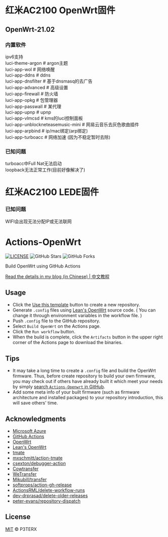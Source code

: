 

# 红米AC2100 OpenWrt固件
## OpenWrt-21.02
### 内置软件

ipv6支持  
luci-theme-argon # argon主题  
luci-app-wol # 网络唤醒  
luci-app-ddns # ddns  
luci-app-dnsfilter # 基于dnsmasq的去广告  
luci-app-advanced # 高级设置  
luci-app-firewall # 防火墙  
luci-app-opkg # 包管理器  
luci-app-passwall # 某代理  
luci-app-upnp # upnp  
luci-app-vlmcsd # kms的luci控制面板  
luci-app-unblockneteasemusic-mini # 网易云音乐去灰色歌曲插件  
luci-app-arpbind # ip/mac绑定(arp绑定)  
luci-app-turboacc # 网络加速 (因为不稳定暂时去除)  

### 已知问题

turboacc中Full Nat无法启动  
loopback无法正常工作(目前好像解决了)



# 红米AC2100 LEDE固件

### 已知问题

WIFI会出现无法分配IP或无法联网

# Actions-OpenWrt

[![LICENSE](https://img.shields.io/github/license/mashape/apistatus.svg?style=flat-square&label=LICENSE)](https://github.com/P3TERX/Actions-OpenWrt/blob/master/LICENSE)
![GitHub Stars](https://img.shields.io/github/stars/P3TERX/Actions-OpenWrt.svg?style=flat-square&label=Stars&logo=github)
![GitHub Forks](https://img.shields.io/github/forks/P3TERX/Actions-OpenWrt.svg?style=flat-square&label=Forks&logo=github)

Build OpenWrt using GitHub Actions

[Read the details in my blog (in Chinese) | 中文教程](https://p3terx.com/archives/build-openwrt-with-github-actions.html)

## Usage

- Click the [Use this template](https://github.com/P3TERX/Actions-OpenWrt/generate) button to create a new repository.
- Generate `.config` files using [Lean's OpenWrt](https://github.com/coolsnowwolf/lede) source code. ( You can change it through environment variables in the workflow file. )
- Push `.config` file to the GitHub repository.
- Select `Build OpenWrt` on the Actions page.
- Click the `Run workflow` button.
- When the build is complete, click the `Artifacts` button in the upper right corner of the Actions page to download the binaries.

## Tips

- It may take a long time to create a `.config` file and build the OpenWrt firmware. Thus, before create repository to build your own firmware, you may check out if others have already built it which meet your needs by simply [search `Actions-Openwrt` in GitHub](https://github.com/search?q=Actions-openwrt).
- Add some meta info of your built firmware (such as firmware architecture and installed packages) to your repository introduction, this will save others' time.

## Acknowledgments

- [Microsoft Azure](https://azure.microsoft.com)
- [GitHub Actions](https://github.com/features/actions)
- [OpenWrt](https://github.com/openwrt/openwrt)
- [Lean's OpenWrt](https://github.com/coolsnowwolf/lede)
- [tmate](https://github.com/tmate-io/tmate)
- [mxschmitt/action-tmate](https://github.com/mxschmitt/action-tmate)
- [csexton/debugger-action](https://github.com/csexton/debugger-action)
- [Cowtransfer](https://cowtransfer.com)
- [WeTransfer](https://wetransfer.com/)
- [Mikubill/transfer](https://github.com/Mikubill/transfer)
- [softprops/action-gh-release](https://github.com/softprops/action-gh-release)
- [ActionsRML/delete-workflow-runs](https://github.com/ActionsRML/delete-workflow-runs)
- [dev-drprasad/delete-older-releases](https://github.com/dev-drprasad/delete-older-releases)
- [peter-evans/repository-dispatch](https://github.com/peter-evans/repository-dispatch)

## License

[MIT](https://github.com/P3TERX/Actions-OpenWrt/blob/main/LICENSE) © P3TERX
